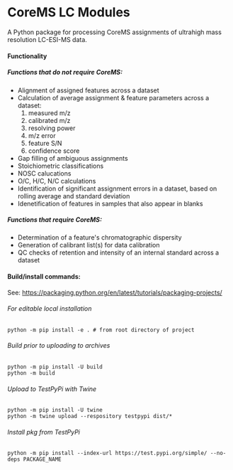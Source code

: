 # CoreMS LC Modules
A Python package for processing CoreMS assignments of ultrahigh mass resolution LC-ESI-MS data. 

#### Functionality 
##### Functions that do not require CoreMS:
- Alignment of assigned features across a dataset
- Calculation of average assignment & feature parameters across a dataset:
    1. measured m/z
    2. calibrated m/z
    3. resolving power
    4. m/z error
    5. feature S/N
    6. confidence score 
- Gap filling of ambiguous assignments 
- Stoichiometric classifications 
- NOSC calucations 
- O/C, H/C, N/C calculations 
- Identification of significant assignment errors in a dataset, based on rolling average and standard deviation
- Idenetification of features in samples that also appear in blanks 


##### Functions that require CoreMS:
- Determination of a feature's chromatographic dispersity
- Generation of calibrant list(s) for data calibration 
- QC checks of retention and intensity of an internal standard across a dataset 

#### Build/install commands:
See: https://packaging.python.org/en/latest/tutorials/packaging-projects/

###### For editable local installation 
    python -m pip install -e . # from root directory of project  
        
###### Build prior to uploading to archives
    python -m pip install -U build
    python -m build

###### Upload to TestPyPi with Twine
    python -m pip install -U twine
    python -m twine upload --respository testpypi dist/*

###### Install pkg from TestPyPi
    python -m pip install --index-url https://test.pypi.org/simple/ --no-deps PACKAGE_NAME



